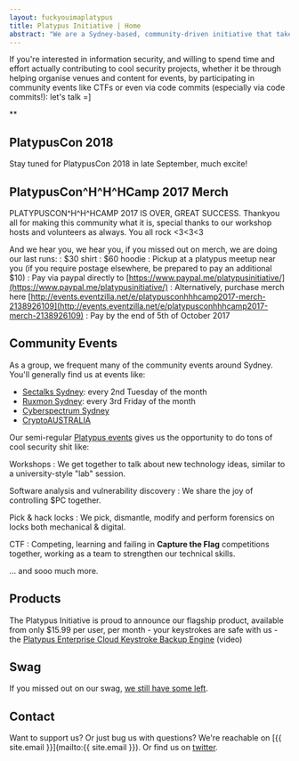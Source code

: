 ```yaml
---
layout: fuckyouimaplatypus
title: Platypus Initiative | Home
abstract: "We are a Sydney-based, community-driven initiative that takes a hands-on approach in doing cool security stuff: we're less about debating the merits of the latest iteration of the PCI-PTS or whether a particular vulnerability should have a CVSS score of 6.75 or 6.77, and more about bringing together like-minded people to share ideas, work on cool information security projects and participate in community events together. Think of it as a casual infosec fight club of sorts: the only real rule is that you have to play."
---
```


If you're interested in information security, and willing to spend time and effort actually contributing to cool security projects, whether it be through helping organise venues and content for events, by participating in community events like CTFs or even via code commits (especially via code commits!): let's talk =]

**

## PlatypusCon 2018

Stay tuned for PlatypusCon 2018 in late September, much excite!

## PlatypusCon^H^H^HCamp 2017 Merch

PLATYPUSCON^H^H^HCAMP 2017 IS OVER, GREAT SUCCESS. Thankyou all for making this community what it is, special thanks to our workshop hosts and volunteers as always. You all rock <3<3<3

And we hear you, we hear you, if you missed out on merch, we are doing our last runs:
: $30 shirt
: $60 hoodie
: Pickup at a platypus meetup near you (if you require postage elsewhere, be prepared to pay an additional $10)
: Pay via paypal directly to [https://www.paypal.me/platypusinitiative/](https://www.paypal.me/platypusinitiative/)
: Alternatively, purchase merch here [http://events.eventzilla.net/e/platypusconhhhcamp2017-merch-2138926109](http://events.eventzilla.net/e/platypusconhhhcamp2017-merch-2138926109)
: Pay by the end of 5th of October 2017


## Community Events

As a group, we frequent many of the community events around Sydney. You'll generally find us at events like:

- [Sectalks Sydney](https://www.meetup.com/en-AU/SecTalks/): every 2nd Tuesday of the month
- [Ruxmon Sydney](http://www.ruxmon.com/sydney/): every 3rd Friday of the month
- [Cyberspectrum Sydney](https://www.meetup.com/en-AU/sdr-sydney/)
- [CryptoAUSTRALIA](https://www.meetup.com/en-AU/CryptoAUSTRALIA-Digital-Self-Defence-Privacy/)

Our semi-regular [Platypus events](http://www.meetup.com/en-AU/OWASP-Sydney-Web-Application-Security-Group/) gives us the opportunity to do tons of cool security shit like:

Workshops
: We get together to talk about new technology ideas, similar to a university-style "lab" session.

Software analysis and vulnerability discovery
: We share the joy of controlling $PC together.

Pick & hack locks
: We pick, dismantle, modify and perform forensics on locks both mechanical & digital.

CTF
: Competing, learning and failing in **Capture the Flag** competitions together, working as a team to strengthen our technical skills.

... and sooo much more.

## Products
The Platypus Initiative is proud to announce our flagship product, available from only $15.99 per user, per month - your keystrokes are safe with us - the [Platypus Enterprise Cloud Keystroke Backup Engine](https://www.youtube.com/watch?v=F4hzFFWhyrE) (video)

## Swag

If you missed out on our swag,
[we still have some left](https://www.stickermule.com/user/1070711202/stickers).

## Contact

Want to support us? Or just bug us with questions? We're reachable on [{{ site.email }}](mailto:{{ site.email }}).
Or find us on [twitter](https://twitter.com/platypuspartay).
